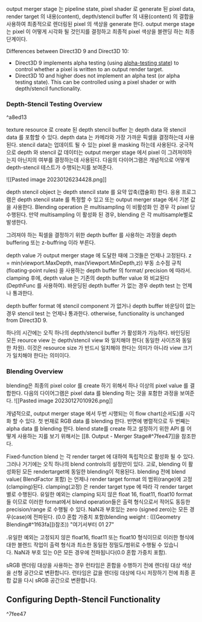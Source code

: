 output merger stage 는 pipeline state, pixel shader 로 generate 된 pixel data, render target 의 내용(content), depth/stencil buffer 의 내용(content) 의 결합을 사용하여 최종적으로 렌더링된 pixel 의 색상을 generate 한다. output merge stage는 pixel 이 어떻게 시각화 될 것인지를 결정하고 최종적 pixel 색상을 블랜딩 하는 최종 단계이다.

Differences between Direct3D 9 and Direct3D 10:

-   Direct3D 9 implements alpha testing (using [alpha-testing state](https://learn.microsoft.com/en-us/windows/desktop/direct3d9/alpha-testing-state)) to control whether a pixel is written to an output render target.
-   Direct3D 10 and higher does not implement an alpha test (or alpha testing state). This can be controlled using a pixel shader or with depth/stencil functionality.

### Depth-Stencil Testing Overview

^a8ed13

texture resource 로 create 된 depth stencil buffer 는 depth data 와 stencil data 를 포함할 수 있다. depth data 는 카메라와 가장 가까운 픽셀을 결정하는데 사용된다. stencil data는 업데이트 될 수 있는 pixel 을 masking 하는데 사용된다. 궁극적으로 depth 와 stencil 값 데이터는 output merger stage 에서 pixel 이 그려져야하는지 아닌지의 여부를 결정하는데 사용된다. 다음의 다이어그램은 개념적으로 어떻게 depth-stencil 테스트가 수행되는지를 보여준다.

![[Pasted image 20230126234428.png]]

depth stencil object 는 depth stencil state 를 요약 압축(캡슐화) 한다. 응용 프로그램은 depth stencil state 를 특정할 수 있고 또는 output merger stage 에서 기본 값을 사용한다. Blending operation 은 multisampling 이 비활성화 인 경우 각 pixel 당 수행된다. 만약 multisampling 이 활성화 된 경우, blending 은 각 multisample별로 발생한다. 

그려져야 하는 픽셀을 결정하기 위한 depth buffer 를 사용하는 과정을 depth buffering 또는 z-buffring 이라 부른다.

depth value 가 output merger stage 에 도달한 때에 그것들은 언제나 고정된다. z = min(viewport.MaxDepth, max(Viewport.MinDepth,z)) 부동 소수점 규칙(floating-point rules) 을 사용하는 depth buffer 의 format/ precision 에 따라서.
clamping 후에, depth value 는 기존의 depth buffer value 와 비교된다 (DepthFunc 를 사용하여). 바운딩된 depth buffer 가 없는 경우 depth test 는 언제나 통과한다.

depth buffer format 에 stencil component 가 없거나 depth buffer 바운딩이 없는 경우 stencil test 는 언제나 통과한다. otherwise, functionality is unchanged from Direct3D 9.

하나의 시간에는 오직 하나의 depth/stencil buffer 가 활성화가 가능하다. 바인딩된 모든 reource view 는 depth/stencil view 와 일치해야 한다( 동일한 사이즈와 동일한 차원). 이것은 resource size 가 반드시 일치해야 한다는 의미가 아니라 view 크기가 일치해야 한다는 의미이다.

### Blending Overview

blending은 최종의 pixel color 를 create 하기 위해서 하나 이상의 pixel value 를 결합한다. 다음의 다이어그램은 pixel data 를 blending 하는 것을 포함한 과정을 보여준다.
![[Pasted image 20230127010926.png]]

개념적으로, output merger stage 에서 두번 시행되는 이 flow chart(순서도)를 시각화 할 수 있다. 첫 번재로 RGB data 를 blending 한다. 반면에 병렬적으로 두 번째는 alpha data 를 blending 한다. blend state를 create 하고 설정하기 위한 API 를 어떻게 사용하는 지를 보기 위해서는 [[8. Output - Merger Stage#^7fee47]]을 참조한다.

Fixed-function blend 는 각 render target 에 대하여 독립적으로 활성화 될 수 있다. 그러나 거기에는 오직 하나의 blend controls의 설정만이 있다. 고로, blending 이 활성화된 모든 rendertarget에 동일한 blending이 적용된다. blending 전에 blend value( BlendFactor 포함) 는 언제나 render target format 의 범위(range)에 고정(clamping)된다.  clamping(고정) 은 render target type 에 따라 각 render target 별로 수행된다. 유일한 예외는 clamping 되지 않은 float 16, float11, float10 format들 이므로 이러한 format에서 blend operation들은 출력 형식으로서 적어도 동등한 precision/range 로 수행될 수 있다. NaN과 부호있는 zero (signed zero)는 모든 경우(case)에 전파된다. (0.0 혼합 가중치 포함(blending weight : ([[Geometry Blending#^1f63fa]])참조)) "여기서부터 01 27"





.유일한 예외는 고정되지 않은 float16, float11 또는 float10 형식이므로 이러한 형식에 대한 블렌드 작업이 출력 형식과 최소한 동일한 정밀도/범위로 수행될 수 있습니다. NaN과 부호 있는 0은 모든 경우에 전파됩니다(0.0 혼합 가중치 포함).

sRGB 렌더링 대상을 사용하는 경우 런타임은 혼합을 수행하기 전에 렌더링 대상 색상을 선형 공간으로 변환합니다. 런타임은 값을 렌더링 대상에 다시 저장하기 전에 최종 혼합 값을 다시 sRGB 공간으로 변환합니다.


## Configuring Depth-Stencil Functionality

^7fee47